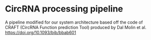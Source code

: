 # CircRNA processing pipeline
A pipeline modified for our system architecture based off the code of CRAFT (CircRNA Function prediction Tool) produced by Dal Molin et al. https://doi.org/10.1093/bib/bbab601
